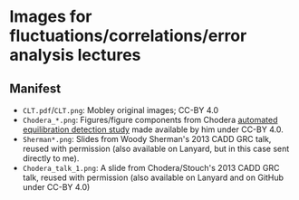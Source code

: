 # Images for fluctuations/correlations/error analysis lectures

## Manifest
- `CLT.pdf`/`CLT.png`: Mobley original images; CC-BY 4.0
- `Chodera_*.png`: Figures/figure components from Chodera [automated equilibration detection study](https://www.biorxiv.org/content/early/2015/12/30/021659) made available by him under CC-BY 4.0.
- `Sherman*.png`: Slides from Woody Sherman's 2013 CADD GRC talk, reused with permission (also available on Lanyard, but in this case sent directly to me).
- `Chodera_talk_1.png`: A slide from Chodera/Stouch's 2013 CADD GRC talk, reused with permission (also available on Lanyard and on GitHub under CC-BY 4.0)
